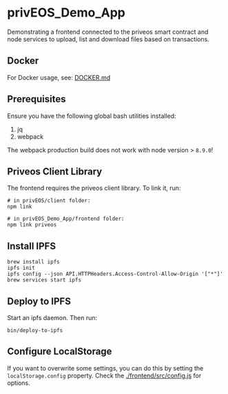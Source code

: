 # privEOS_Demo_App

Demonstrating a frontend connected to the priveos smart contract and node services to upload, list and download files based on transactions.

## Docker

For Docker usage, see: [DOCKER.md](DOCKER.md)

## Prerequisites

Ensure you have the following global bash utilities installed:

1. jq
1. webpack

The webpack production build does not work with node version > `8.9.0`!

## Priveos Client Library

The frontend requires the priveos client library. To link it, run:

```
# in privEOS/client folder:
npm link

# in privEOS_Demo_App/frontend folder:
npm link priveos
```
## Install IPFS

```
brew install ipfs
ipfs init
ipfs config --json API.HTTPHeaders.Access-Control-Allow-Origin '["*"]'
brew services start ipfs
```

## Deploy to IPFS

Start an ipfs daemon. Then run:

```
bin/deploy-to-ipfs
```

## Configure LocalStorage

If you want to overwrite some settings, you can do this by setting the `localStorage.config` property. Check the [./frontend/src/config.js](./frontend/src/config.js) for options.